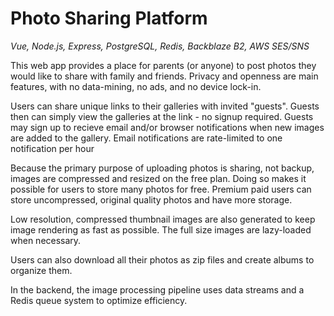 # Photo Sharing Platform

_Vue, Node.js, Express, PostgreSQL, Redis, Backblaze B2, AWS SES/SNS_

This web app provides a place for parents (or anyone) to post photos they would like to share with family and friends.
Privacy and openness are main features, with no data-mining, no ads, and no device lock-in.

Users can share unique links to their galleries with invited "guests". Guests then can simply view the galleries at the link - no signup required.
Guests may sign up to recieve email and/or browser notifications when new images are added to the gallery. 
Email notifications are rate-limited to one notification per hour

Because the primary purpose of uploading photos is sharing, not backup, images are compressed and resized on the free plan. 
Doing so makes it possible for users to store many photos for free. 
Premium paid users can store uncompressed, original quality photos and have more storage.

Low resolution, compressed thumbnail images are also generated to keep image rendering as fast as possible. 
The full size images are lazy-loaded when necessary.

Users can also download all their photos as zip files and create albums to organize them.

In the backend, the image processing pipeline uses data streams and a Redis queue system to optimize efficiency.
